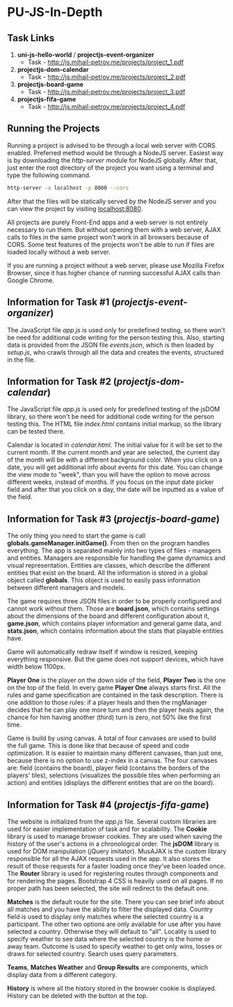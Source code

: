 # PU-JS-In-Depth

## Task Links

1. __uni-js-hello-world__ / __projectjs-event-organizer__
    * Task - http://js.mihail-petrov.me/projects/project_1.pdf
1. __projectjs-dom-calendar__
    * Task - http://js.mihail-petrov.me/projects/project_2.pdf
1. __projectjs-board-game__
    * Task - http://js.mihail-petrov.me/projects/project_3.pdf
1. __projectjs-fifa-game__
    * Task - http://js.mihail-petrov.me/projects/project_4.pdf

## Running the Projects

Running a project is advised to be through a local web server with CORS enabled. Preferred method would be through a
NodeJS server. Easiest way is by downloading the _http-server_ module for NodeJS globally. After that, just enter the
root directory of the project you want using a terminal and type the following command.
````bash
http-server -a localhost -p 8080 --cors
````
After that the files will be statically served by the NodeJS server and you can view the project by visiting 
[localhost:8080](http://localhost.8080).

All projects are purely Front-End apps and a web server is not entirely necessary to run them. But without opening them
with a web server, AJAX calls to files in the same project won't work in all browsers because of CORS. Some test 
features of the projects won't be able to run if files are loaded locally without a web server.

If you are running a project without a web server, please use Mozilla Firefox Browser, since it has higher chance of
running successful AJAX calls than Google Chrome.

## Information for Task #1 (_projectjs-event-organizer_)

The JavaScript file _app.js_ is used only for predefined testing, so there won't be need for additional code writing for 
the person testing this. Also, starting data is provided from the JSON file _events.json_, which is then loaded by
_setup.js_, who crawls through all the data and creates the events, structured in the file.

## Information for Task #2 (_projectjs-dom-calendar_)

The JavaScript file _app.js_ is used only for predefined testing of the jsDOM library, so there won't be need for 
additional code writing for the person testing this. The HTML file _index.html_ contains initial markup, so the library
can be tested there.

Calendar is located in _calendar.html_. The initial value for it will be set to the current month. If the current month
and year are selected, the current day of the month will be with a different background color. When you click on a date,
you will get additional info about events for this date. You can change the view mode to "week", than you will have the
option to move across different weeks, instead of months. If you focus on the input date picker field and after that you
click on a day, the date will be inputted as a value of the field.

## Information for Task #3 (_projectjs-board-game_)

The only thing you need to start the game is call __globals.gameManager.initGame()__. From then on the program handles
everything. The app is separated mainly into two types of files - managers and entities. Managers are responsible for
handling the game dynamics and visual representation. Entities are classes, which describe the different entities that
exist on the board. All the information is stored in a global object called __globals__. This object is used to easily
pass information between different managers and models.

The game requires three JSON files in order to be properly configured and cannot work without them. Those are
__board.json__, which contains settings about the dimensions of the board and different configuration about it,
__game.json__, which contains player information and general game data, and __stats.json__, which contains information
about the stats that playable entities have.

Game will automatically redraw itself if window is resized, keeping everything responsive. But the game does not support
devices, which have width below 1100px.

__Player One__ is the player on the down side of the field, __Player Two__ is the one on the top of the field. In every
game __Player One__ always starts first. All the rules and game specification are contained in the task description.
There is one addition to those rules: if a player heals and then the rngManager decides that he can play one more turn
and then the player heals again, the chance for him having another (third) turn is zero, not 50% like the first time.

Game is build by using canvas. A total of four canvases are used to build the full game. This is done like that because
of speed and code optimization. It is easier to maintain many different canvases, than just one, because there is no
option to use z-index in a canvas. The four canvases are: field (contains the board), player field (contains the borders
of the players' tiles), selections (visualizes the possible tiles when performing an action) and entities (displays the
different entities that are on the board).

## Information for Task #4 (_projectjs-fifa-game_)

The website is initialized from the _app.js_ file. Several custom libraries are used for easier implementation of task
and for scalability. The __Cookie__ library is used to manage browser cookies. They are used when saving the history of
the user's actions in a chronological order. The __jsDOM__ library is used for DOM manipulation (jQuery imitator).
MusAJAX is the custom library responsible for all the AJAX requests used in the app. It also stores the result of those
requests for a faster loading once they've been loaded once. The __Router__ library is used for registering routes
through components and for rendering the pages. Bootstrap 4 CSS is heavily used on all pages. If no proper path has been
selected, the site will redirect to the default one.

__Matches__ is the default route for the site. There you can see brief info about all matches and you have the ability to
filter the displayed data. Country field is used to display only matches where the selected country is a participant.
The other two options are only available for use after you have selected a country. Otherwise they will default to "all".
Locality is used to specify weather to see data where the selected country is the home or away team. Outcome is used to
specify weather to get only wins, losses or draws for selected country. Search uses query parameters.

__Teams__, __Matches Weather__ and __Group Results__ are components, which display data from a different category.

__History__ is where all the history stored in the browser cookie is displayed. History can be deleted with the button
at the top.
